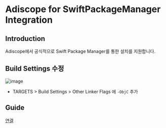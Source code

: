 # Adiscope for SwiftPackageManager Integration

## Introduction
Adiscope에서 공식적으로 Swift Package Manager를 통한 설치를 지원합니다.

## Build Settings 수정
![image](https://github.com/user-attachments/assets/78c0472d-e384-406a-b038-a177c4ab3458)
  - TARGETS > Build Settings > Other Linker Flags 에 `-ObjC` 추가

## Guide
[연결](https://github.com/adiscope/Adiscope-iOS-Sample)
